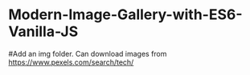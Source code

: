 # Modern-Image-Gallery-with-ES6-Vanilla-JS

#Add an img folder. Can download images from https://www.pexels.com/search/tech/ 
